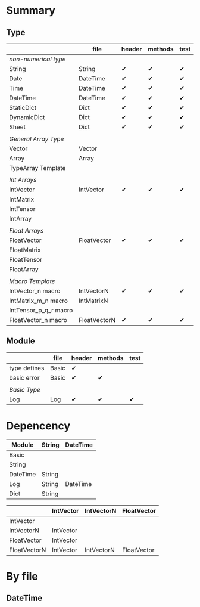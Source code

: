 # Summary

## Type

|                       | file         | header   | methods  | test     |
|-----------------------|--------------|----------|----------|----------|
| *non-numerical type*  |              |          |          |          |
| String                | String       | &#x2714; | &#x2714; | &#x2714; |
| Date                  | DateTime     | &#x2714; | &#x2714; | &#x2714; |
| Time                  | DateTime     | &#x2714; | &#x2714; | &#x2714; |
| DateTime              | DateTime     | &#x2714; | &#x2714; | &#x2714; |
| StaticDict            | Dict         | &#x2714; | &#x2714; | &#x2714; |
| DynamicDict           | Dict         | &#x2714; | &#x2714; | &#x2714; |
| Sheet                 | Dict         | &#x2714; | &#x2714; | &#x2714; |
|                       |              |          |          |          |
| *General Array Type*  |              |          |          |          |
| Vector                | Vector       |          |          |          |
| Array                 | Array        |          |          |          |
| TypeArray Template    |              |          |          |          |
|                       |              |          |          |          |
| *Int Arrays*          |              |          |          |          |
| IntVector             | IntVector    | &#x2714; | &#x2714; | &#x2714; |
| IntMatrix             |              |          |          |          |
| IntTensor             |              |          |          |          |
| IntArray              |              |          |          |          |
|                       |              |          |          |          |
| *Float Arrays*        |              |          |          |          |
| FloatVector           | FloatVector  | &#x2714; | &#x2714; | &#x2714; |
| FloatMatrix           |              |          |          |          |
| FloatTensor           |              |          |          |          |
| FloatArray            |              |          |          |          |
|                       |              |          |          |          |
| *Macro Template*      |              |          |          |          |
| IntVector_n macro     | IntVectorN   | &#x2714; | &#x2714; | &#x2714; |
| IntMatrix_m_n macro   | IntMatrixN   |          |          |          |
| IntTensor_p_q_r macro |              |          |          |          |
| FloatVector_n macro   | FloatVectorN | &#x2714; | &#x2714; | &#x2714; |

## Module

|              | file  | header   | methods  | test     |
|--------------|-------|----------|----------|----------|
| type defines | Basic | &#x2714; |          |          |
| basic error  | Basic | &#x2714; | &#x2714; |          |
|              |       |          |          |          |
| *Basic Type* |       |          |          |          |
| Log          | Log   | &#x2714; | &#x2714; | &#x2714; |

# Depencency

| Module   | String | DateTime |
|----------|--------|----------|
| Basic    |        |          |
| String   |        |          |
| DateTime | String |          |
| Log      | String | DateTime |
| Dict     | String |          |

|              | IntVector | IntVectorN | FloatVector |
|--------------|-----------|------------|-------------|
| IntVector    |           |            |             |
| IntVectorN   | IntVector |            |             |
| FloatVector  | IntVector |            |             |
| FloatVectorN | IntVector | IntVectorN | FloatVector |

# By file

## DateTime
